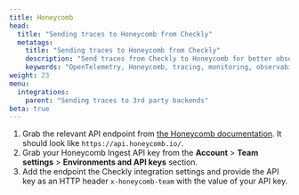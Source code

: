 ```yaml
---
title: Honeycomb
head:
  title: "Sending traces to Honeycomb from Checkly"
  metatags:
    title: "Sending traces to Honeycomb from Checkly"
    description: "Send traces from Checkly to Honeycomb for better observability."
    keywords: "OpenTelemetry, Honeycomb, tracing, monitoring, observability"
weight: 23
menu:
  integrations:
    parent: "Sending traces to 3rd party backends"
beta: true
---
```


1. Grab the relevant API endpoint from [the Honeycomb documentation](https://docs.honeycomb.io/send-data/opentelemetry/#using-the-honeycomb-opentelemetry-endpoint). It should look like `https://api.honeycomb.io/`.
2. Grab your Honeycomb Ingest API key from the **Account** > **Team settings** > **Environments and API keys** section.
3. Add the endpoint the Checkly integration settings and provide the API key as an HTTP header `x-honeycomb-team` with
   the value of your API key.


